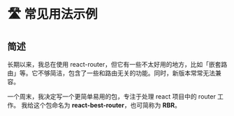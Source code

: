 # 🛣 常见用法示例

## 简述

长期以来，我总在使用 react-router，但它有一些不太好用的地方，比如「嵌套路由」等。它不够简洁，包含了一些和路由无关的功能。同时，新版本常常无法兼容。

一个周末，我决定写一个更简单易用的包，专注于处理 react 项目中的 router 工作。 我给这个包命名为 **react-best-router**，也可简称为 **RBR**。